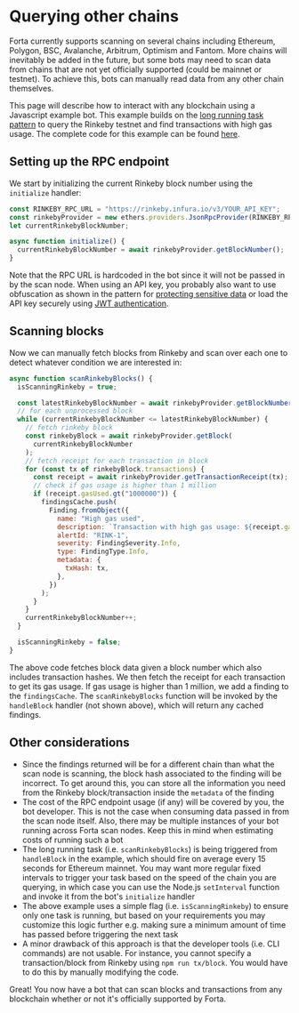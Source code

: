 # Querying other chains

Forta currently supports scanning on several chains including Ethereum, Polygon, BSC, Avalanche, Arbitrum, Optimism and Fantom. More chains will inevitably be added in the future, but some bots may need to scan data from chains that are not yet officially supported (could be mainnet or testnet). To achieve this, bots can manually read data from any other chain themselves.

This page will describe how to interact with any blockchain using a Javascript example bot. This example builds on the [long running task pattern](long-running-tasks.md) to query the Rinkeby testnet and find transactions with high gas usage. The complete code for this example can be found [here](https://github.com/forta-network/forta-bot-examples/tree/master/querying-other-chains-js).

## Setting up the RPC endpoint

We start by initializing the current Rinkeby block number using the `initialize` handler:

```javascript
const RINKEBY_RPC_URL = "https://rinkeby.infura.io/v3/YOUR_API_KEY";
const rinkebyProvider = new ethers.providers.JsonRpcProvider(RINKEBY_RPC_URL);
let currentRinkebyBlockNumber;

async function initialize() {
  currentRinkebyBlockNumber = await rinkebyProvider.getBlockNumber();
}
```

Note that the RPC URL is hardcoded in the bot since it will not be passed in by the scan node. When using an API key, you probably also want to use obfuscation as shown in the pattern for [protecting sensitive data](sensitive-data.md) or load the API key securely using [JWT authentication](jwt-auth.md).

## Scanning blocks

Now we can manually fetch blocks from Rinkeby and scan over each one to detect whatever condition we are interested in:

```javascript
async function scanRinkebyBlocks() {
  isScanningRinkeby = true;

  const latestRinkebyBlockNumber = await rinkebyProvider.getBlockNumber();
  // for each unprocessed block
  while (currentRinkebyBlockNumber <= latestRinkebyBlockNumber) {
    // fetch rinkeby block
    const rinkebyBlock = await rinkebyProvider.getBlock(
      currentRinkebyBlockNumber
    );
    // fetch receipt for each transaction in block
    for (const tx of rinkebyBlock.transactions) {
      const receipt = await rinkebyProvider.getTransactionReceipt(tx);
      // check if gas usage is higher than 1 million
      if (receipt.gasUsed.gt("1000000")) {
        findingsCache.push(
          Finding.fromObject({
            name: "High gas used",
            description: `Transaction with high gas usage: ${receipt.gasUsed.toString()}`,
            alertId: "RINK-1",
            severity: FindingSeverity.Info,
            type: FindingType.Info,
            metadata: {
              txHash: tx,
            },
          })
        );
      }
    }
    currentRinkebyBlockNumber++;
  }

  isScanningRinkeby = false;
}
```

The above code fetches block data given a block number which also includes transaction hashes. We then fetch the receipt for each transaction to get its gas usage. If gas usage is higher than 1 million, we add a finding to the `findingsCache`. The `scanRinkebyBlocks` function will be invoked by the `handleBlock` handler (not shown above), which will return any cached findings.

## Other considerations

- Since the findings returned will be for a different chain than what the scan node is scanning, the block hash associated to the finding will be incorrect. To get around this, you can store all the information you need from the Rinkeby block/transaction inside the `metadata` of the finding
- The cost of the RPC endpoint usage (if any) will be covered by you, the bot developer. This is not the case when consuming data passed in from the scan node itself. Also, there may be multiple instances of your bot running across Forta scan nodes. Keep this in mind when estimating costs of running such a bot
- The long running task (i.e. `scanRinkebyBlocks`) is being triggered from `handleBlock` in the example, which should fire on average every 15 seconds for Ethereum mainnet. You may want more regular fixed intervals to trigger your task based on the speed of the chain you are querying, in which case you can use the Node.js `setInterval` function and invoke it from the bot's `initialize` handler
- The above example uses a simple flag (i.e. `isScanningRinkeby`) to ensure only one task is running, but based on your requirements you may customize this logic further e.g. making sure a minimum amount of time has passed before triggering the next task
- A minor drawback of this approach is that the developer tools (i.e. CLI commands) are not usable. For instance, you cannot specify a transaction/block from Rinkeby using `npm run tx/block`. You would have to do this by manually modifying the code.

Great! You now have a bot that can scan blocks and transactions from any blockchain whether or not it's officially supported by Forta.
